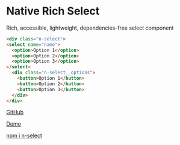 # Native Rich Select

Rich, accessible, lightweight, dependencies-free select component

```html
<div class="n-select">
<select name="name">
  <option>Option 1</option>
  <option>Option 2</option>
  <option>Option 3</option>
</select>
  <div class="n-select__options">
    <button>Option 1</button>
    <button>Option 2</button>
    <button>Option 3</button>
  </div>
</div>

```

[GitHub](https://github.com/radogado/n-select/)

[Demo](https://radogado.github.io/n-select/)

[npm i n-select](https://www.npmjs.com/package/n-select/)

